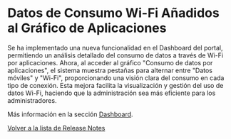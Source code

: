 # Datos de Consumo Wi-Fi Añadidos al Gráfico de Aplicaciones

Se ha implementado una nueva funcionalidad en el Dashboard del portal, permitiendo un análisis detallado del consumo de datos a través de Wi-Fi por aplicaciones. Ahora, al acceder al gráfico "Consumo de datos por aplicaciones", el sistema muestra pestañas para alternar entre "Datos móviles" y "Wi-Fi", proporcionando una visión clara del consumo en cada tipo de conexión. Esta mejora facilita la visualización y gestión del uso de datos Wi-Fi, haciendo que la administración sea más eficiente para los administradores.

Más información en la sección [Dashboard](../../portal/dashboard.md).

[Volver a la lista de Release Notes](./)
